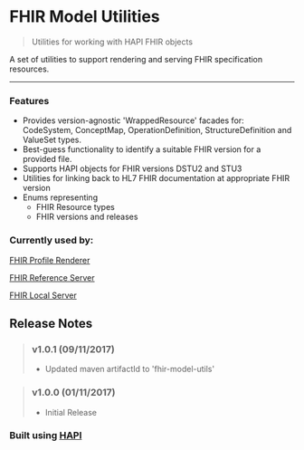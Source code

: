 # FHIR Model Utilities
> Utilities for working with HAPI FHIR objects

A set of utilities to support rendering and serving FHIR specification resources. 

---

### Features

- Provides version-agnostic 'WrappedResource' facades for: CodeSystem, ConceptMap, OperationDefinition, StructureDefinition and ValueSet types.
- Best-guess functionality to identify a suitable FHIR version for a provided file.
- Supports HAPI objects for FHIR versions DSTU2 and STU3
- Utilities for linking back to HL7 FHIR documentation at appropriate FHIR version
- Enums representing
    - FHIR Resource types
    - FHIR versions and releases

### Currently used by:

[FHIR Profile Renderer](https://github.com/health-and-care-developer-network/fhir-profile-renderer)

[FHIR Reference Server](https://github.com/health-and-care-developer-network/fhir-reference-server)

[FHIR Local Server](https://github.com/health-and-care-developer-network/fhir-server-renderer)

## Release Notes

> ### v1.0.1 (09/11/2017)
> - Updated maven artifactId to 'fhir-model-utils'

> ### v1.0.0 (01/11/2017)
> - Initial Release

### Built using [HAPI](http://hapifhir.io)
